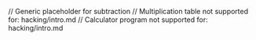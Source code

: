 // Generic placeholder for subtraction
// Multiplication table not supported for: hacking/intro.md
// Calculator program not supported for: hacking/intro.md
